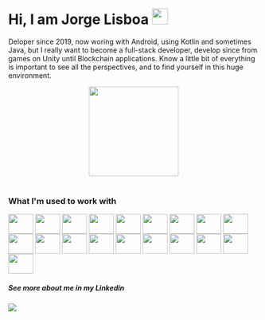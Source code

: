 # Hi, I am Jorge Lisboa <img src="https://emoji.gg/assets/emoji/6184-steep.png" width="32px" height="32px">
Deloper since 2019, now woring with Android, using Kotlin and sometimes Java, but I really want to become a full-stack developer, develop since from games on Unity until Blockchain applications. Know a little bit of everything is important to see all the perspectives, and to find yourself in this huge environment.

<div align="center">
    <a href="https://github.com/jorgelisboa">
        <img height="180em" src="https://github-readme-stats.vercel.app/api/top-langs/?username=jorgelisboa&layout=compact&langs_count=8&theme=radical" />
    </a>
</div>

<div style="display: inline_block" ><br>
    <h3>What I'm used to work with</h3>
        <img align="center" height="40" width="50" src="https://cdn.jsdelivr.net/gh/devicons/devicon/icons/android/android-original.svg">
        <img align="center" height="40" width="50" src="https://cdn.jsdelivr.net/gh/devicons/devicon/icons/java/java-original.svg">
        <img align="center" height="40" width="50" src="https://cdn.jsdelivr.net/gh/devicons/devicon/icons/kotlin/kotlin-original.svg">
        <img align="center" height="40" width="50" src="https://cdn.jsdelivr.net/gh/devicons/devicon/icons/react/react-original-wordmark.svg" />
        <img align="center" height="40" width="50" src="https://cdn.jsdelivr.net/gh/devicons/devicon/icons/javascript/javascript-original.svg" />
        <img align="center" height="40" width="50" src="https://cdn.jsdelivr.net/gh/devicons/devicon/icons/html5/html5-plain.svg" />
        <img align="center" height="40" width="50" src="https://cdn.jsdelivr.net/gh/devicons/devicon/icons/css3/css3-plain.svg" />
        <img align="center" height="40" width="50" src="https://cdn.jsdelivr.net/gh/devicons/devicon/icons/firebase/firebase-plain.svg" />
        <img align="center" height="40" width="50" src="https://cdn.jsdelivr.net/gh/devicons/devicon/icons/mysql/mysql-original.svg">
        <img align="center" height="40" width="50" src="https://cdn.jsdelivr.net/gh/devicons/devicon/icons/unity/unity-original.svg" />
        <img align="center" height="40" width="50" src="https://cdn.jsdelivr.net/gh/devicons/devicon/icons/csharp/csharp-original.svg" />
        <img align="center" height="40" width="50" src="https://cdn.jsdelivr.net/gh/devicons/devicon/icons/sqlite/sqlite-original.svg" />
        <img align="center" height="40" width="50" src="https://cdn.jsdelivr.net/gh/devicons/devicon/icons/figma/figma-original.svg" />
        <img align="center" height="40" width="50" src="https://cdn.jsdelivr.net/gh/devicons/devicon/icons/yarn/yarn-original.svg" />
        <img align="center" height="40" width="50" src="https://cdn.jsdelivr.net/gh/devicons/devicon/icons/php/php-original.svg" />
        <img align="center" height="40" width="50" src="https://cdn.jsdelivr.net/gh/devicons/devicon/icons/composer/composer-original.svg" />
        <img align="center" height="40" width="50" src="https://cdn.jsdelivr.net/gh/devicons/devicon/icons/laravel/laravel-plain.svg" />
        <img align="center" height="40" width="50" src="https://cdn.jsdelivr.net/gh/devicons/devicon/icons/postgresql/postgresql-original.svg">
        <img align="center" height="40" width="50" src="https://cdn.jsdelivr.net/gh/devicons/devicon/icons/git/git-original.svg" />
</div>

##### See more about me in my Linkedin
<div>
    <a href="https://www.linkedin.com/in/jorge-miguel-teixeira-do-nascimento-lisboa-4a07a41b2/" target="_blank"> 
        <img src="https://img.shields.io/badge/-LinkedIn-%230077B5?style=for-the-badge&logo=linkedin&logoColor=white" target="_blank">
    </a>
</div>
